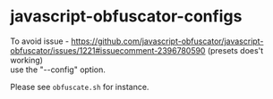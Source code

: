 # javascript-obfuscator-configs

To avoid issue - https://github.com/javascript-obfuscator/javascript-obfuscator/issues/1221#issuecomment-2396780590 (presets does't working)  
use the "--config" option.

Please see `obfuscate.sh` for instance.
